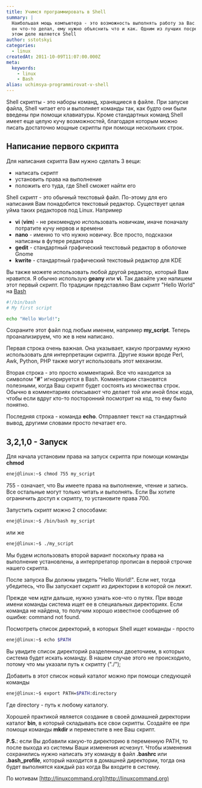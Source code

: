 ```yaml
---
title: Учимся программировать в Shell
summary: |
  Наибольшая мощь компьютера - это возможность выполнять работу за Вас. Но чтобы
  он что-то делал, ему нужно объяснить что и как. Одним из лучших посредников в
  этом деле является Shell
author: sstotskyi
categories:
  - linux
createdAt: 2011-10-09T11:07:00.000Z
meta:
  keywords:
    - linux
    - Bash
alias: uchimsya-programmirovat-v-shell
---
```


Shell скрипты - это наборы команд, хранящиеся в файле. При запуске файла, Shell читает его и выполняет команды так, как будто они были введены при помощи клавиатуры. Кроме стандартных команд Shell имеет еще целую кучу возможностей, благодаря которым можно писать достаточно мощные скрипты при помощи нескольких строк.

## Написание первого скрипта

Для написания скрипта Вам нужно сделать 3 вещи:

*   написать скрипт
*   установить права на выполнение
*   положить его туда, где Shell сможет найти его

Shell скрипт - это обычный текстовый файл. По-этому для его написания Вам понадобится текстовый редактор. Существует целая уйма таких редакторов под Linux. Например

*   **vi** (**vim**) - не рекомендую использовать новичкам, иначе поначалу потратите кучу нервов и времени
*   **nano** - именно то что нужно новичку. Все просто, подсказки написаны в футере редактора
*   **gedit** - стандартный графический текстовый редактор в оболочке Gnome
*   **kwrite** - стандартный графический текстовый редактор для KDE

Вы также можете использовать любой другой редактор, который Вам нравится. Я обычно использую **geany** или **vi**. Так давайте уже напишем этот первый скрипт. По традиции представляю Вам скрипт "Hello World" на [Bash](http://ru.wikipedia.org/wiki/Bash)

```bash
#!/bin/bash
# My first script

echo "Hello World!";
```

Сохраните этот файл под любым именем, например **my\_script**. Теперь проанализируем, что же в нем написано.

Первая строка очень важная. Она указывает, какую программу нужно использовать для интерпретации скрипта. Другие языки вроде Perl, Awk, Python, PHP также могут использовать этот механизм.

Вторая строка - это просто комментарий. Все что находится за символом "**#**" игнорируется в Bash. Комментарии становятся полезными, когда Ваш скрипт будет состоять из множества строк. Обычно в комментариях описывают что делает той или иной блок кода, чтобы если вдруг кто-то посторонний посмотрит на код, то ему было понятно.

Последняя строка - команда **echo**. Отправляет текст на стандартный вывод, другими словами просто печатает его.

## 3,2,1,0 - Запуск

Для начала установим права на запуск скрипта при помощи команды **chmod**

```bash
enej@linux:~$ chmod 755 my_script
```

755 - означает, что Вы имеете права на выполнение, чтение и запись. Все остальные могут только читать и выполнять. Если Вы хотите ограничить доступ к скрипту, то установите права 700.

Запустить скрипт можно 2 способами:

```bash
enej@linux:~$ /bin/bash my_script
```

или же

```bash
enej@linux:~$ ./my_script
```

Мы будем использовать второй вариант поскольку права на выполнение установлены, а интерпретатор прописан в первой строчке нашего скрипта.

После запуска Вы должны увидеть "Hello World!". Если нет, тогда убедитесь, что Вы запускает скрипт из директории в которой он лежит.

Прежде чем идти дальше, нужно узнать кое-что о путях. При вводе имени команды система ищет ее в специальных директориях. Если команда не найдена, то получим хорошо известное сообщение об ошибке: command not found.

Посмотреть список директорий, в которых Shell ищет команды - просто

```bash
enej@linux:~$ echo $PATH
```

Вы увидите список директорий разделенных двоеточием, в которых система будет искать команду. В нашем случае этого не происходило, потому что мы указали путь к скрипту ("./");

Добавить в этот список новый каталог можно при помощи следующей команды

```bash
enej@linux:~$ export PATH=$PATH:directory
```

Где directory - путь к любому каталогу.

Хорошей практикой является создание в своей домашней директории каталог **bin**, в который складывать все свои скрипты. Создайте ее при помощи команды **mkdir** и переместите в нее Ваш скрипт.

**P.S.**: если Вы добавили какую-то директорию в переменную PATH, то после выхода из системы Ваши изменения исчезнут. Чтобы изменения сохранились нужно написать эту команду в файл **.bashrc** или **.bash\_profile**, который находится в домашней директории, тогда она будет выполнятся каждый раз когда Вы входите в систему.

По мотивам [http://linuxcommand.org](http://linuxcommand.org)